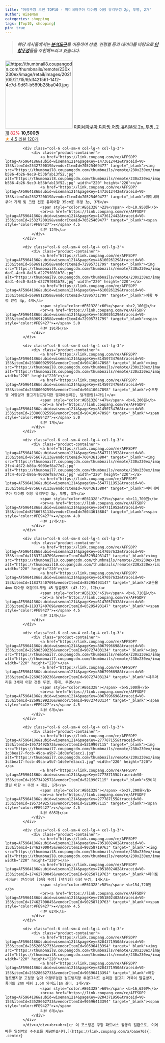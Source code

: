 ```yaml
---
title: "어항뚜껑 추천 TOP10 - 미미네아쿠아 디아망 어항 유리뚜껑 2p, 투명, 2개"
author: WiseMan
categories: shopping
tags: [Top10, shopping]
pin: true
---
```


> ##### 해당 게시물에서는 [**분석도구**](https://itemscout.io/)를 이용하여 **성별**, **연령별** 등의 데이터를 바탕으로 [**어항뚜껑**](https://link.coupang.com/a/baae76)들을 추천해드리고 있습니다.
<div class="container"><div class="row">
            <div class="col-6 col-sm-4 col-lg-4 col-lg-3">
                <div class="product-container">
                    <a href="https://link.coupang.com/re/AFFSDP?lptag=AF5964186&subid=wiseman1214&pageKey=5547712038&traceid=V0-153&itemId=8756678370&vendorItemId=76043616032" target="_blank"><img src="https://thumbnail8.coupangcdn.com/thumbnails/remote/230x230ex/image/retail/images/2021/05/21/15/9/df421561-14f2-4c7d-9d61-b589b28ba040.jpg" alt="https://thumbnail8.coupangcdn.com/thumbnails/remote/230x230ex/image/retail/images/2021/05/21/15/9/df421561-14f2-4c7d-9d61-b589b28ba040.jpg" width="220" height="220"></a>
                    <a href="https://link.coupang.com/re/AFFSDP?lptag=AF5964186&subid=wiseman1214&pageKey=5547712038&traceid=V0-153&itemId=8756678370&vendorItemId=76043616032" target="_blank">미미네아쿠아 디아망 어항 유리뚜껑 2p, 투명, 2개</a>
                    <span style="color:#E61328">82%</span> <b>10,500원</b>
                    <br><a href="https://link.coupang.com/re/AFFSDP?lptag=AF5964186&subid=wiseman1214&pageKey=5547712038&traceid=V0-153&itemId=8756678370&vendorItemId=76043616032" target="_blank"><span style="color:#FE9427">★</span> 4.5
                    리뷰 120개</a>
                </div>
            </div>
            
            <div class="col-6 col-sm-4 col-lg-4 col-lg-3">
                <div class="product-container">
                    <a href="https://link.coupang.com/re/AFFSDP?lptag=AF5964186&subid=wiseman1214&pageKey=1473612442&traceid=V0-153&itemId=2532720019&vendorItemId=70525469477" target="_blank"><img src="https://thumbnail8.coupangcdn.com/thumbnails/remote/230x230ex/image/retail/images/2020/04/08/13/9/adce1854-b586-4b26-9ec9-b53bfab13f52.jpg" alt="https://thumbnail8.coupangcdn.com/thumbnails/remote/230x230ex/image/retail/images/2020/04/08/13/9/adce1854-b586-4b26-9ec9-b53bfab13f52.jpg" width="220" height="220"></a>
                    <a href="https://link.coupang.com/re/AFFSDP?lptag=AF5964186&subid=wiseman1214&pageKey=1473612442&traceid=V0-153&itemId=2532720019&vendorItemId=70525469477" target="_blank">미미네아쿠아 가재 및 크랩 전용 유리어항 35cm용 뚜껑 3p, 3개</a>
                    <span style="color:#E61328">22%</span> <b>10,950원</b>
                    <br><a href="https://link.coupang.com/re/AFFSDP?lptag=AF5964186&subid=wiseman1214&pageKey=1473612442&traceid=V0-153&itemId=2532720019&vendorItemId=70525469477" target="_blank"><span style="color:#FE9427">★</span> 4.5
                    리뷰 12개</a>
                </div>
            </div>
            
            <div class="col-6 col-sm-4 col-lg-4 col-lg-3">
                <div class="product-container">
                    <a href="https://link.coupang.com/re/AFFSDP?lptag=AF5964186&subid=wiseman1214&pageKey=4610026129&traceid=V0-153&itemId=5696912058&vendorItemId=72995731799" target="_blank"><img src="https://thumbnail9.coupangcdn.com/thumbnails/remote/230x230ex/image/retail/images/2020/12/15/11/7/0a1511c9-dad1-4ec0-8a16-d2279f081b78.jpg" alt="https://thumbnail9.coupangcdn.com/thumbnails/remote/230x230ex/image/retail/images/2020/12/15/11/7/0a1511c9-dad1-4ec0-8a16-d2279f081b78.jpg" width="220" height="220"></a>
                    <a href="https://link.coupang.com/re/AFFSDP?lptag=AF5964186&subid=wiseman1214&pageKey=4610026129&traceid=V0-153&itemId=5696912058&vendorItemId=72995731799" target="_blank">어항 뚜껑 받침 4p, 4개</a>
                    <span style="color:#E61328">60%</span> <b>2,100원</b>
                    <br><a href="https://link.coupang.com/re/AFFSDP?lptag=AF5964186&subid=wiseman1214&pageKey=4610026129&traceid=V0-153&itemId=5696912058&vendorItemId=72995731799" target="_blank"><span style="color:#FE9427">★</span> 5.0
                    리뷰 191개</a>
                </div>
            </div>
            
            <div class="col-6 col-sm-4 col-lg-4 col-lg-3">
                <div class="product-container">
                    <a href="https://link.coupang.com/re/AFFSDP?lptag=AF5964186&subid=wiseman1214&pageKey=8145073476&traceid=V0-153&itemId=23380002599&vendorItemId=90410047898" target="_blank"><img src="https://thumbnail8.coupangcdn.com/thumbnails/remote/230x230ex/image/vendor_inventory/7743/9bd4718b10b2f4ad50e26c58465cc8a113769ed8f352dfca554af929ddf7.png" alt="https://thumbnail8.coupangcdn.com/thumbnails/remote/230x230ex/image/vendor_inventory/7743/9bd4718b10b2f4ad50e26c58465cc8a113769ed8f352dfca554af929ddf7.png" width="220" height="220"></a>
                    <a href="https://link.coupang.com/re/AFFSDP?lptag=AF5964186&subid=wiseman1214&pageKey=8145073476&traceid=V0-153&itemId=23380002599&vendorItemId=90410047898" target="_blank">수조뚜껑 어항덮개 물고기점프방지판 열대어분리판, 덮개클립(4개입)</a>
                    <span style="color:#E61328">47%</span> <b>6,200원</b>
                    <br><a href="https://link.coupang.com/re/AFFSDP?lptag=AF5964186&subid=wiseman1214&pageKey=8145073476&traceid=V0-153&itemId=23380002599&vendorItemId=90410047898" target="_blank"><span style="color:#FE9427">★</span> 5.0
                    리뷰 1개</a>
                </div>
            </div>
            
            <div class="col-6 col-sm-4 col-lg-4 col-lg-3">
                <div class="product-container">
                    <a href="https://link.coupang.com/re/AFFSDP?lptag=AF5964186&subid=wiseman1214&pageKey=5547711952&traceid=V0-153&itemId=8756678113&vendorItemId=76043615804" target="_blank"><img src="https://thumbnail7.coupangcdn.com/thumbnails/remote/230x230ex/image/retail/images/2021/05/21/15/1/d467544d-2fc4-4672-b86a-9003ef8a77e2.jpg" alt="https://thumbnail7.coupangcdn.com/thumbnails/remote/230x230ex/image/retail/images/2021/05/21/15/1/d467544d-2fc4-4672-b86a-9003ef8a77e2.jpg" width="220" height="220"></a>
                    <a href="https://link.coupang.com/re/AFFSDP?lptag=AF5964186&subid=wiseman1214&pageKey=5547711952&traceid=V0-153&itemId=8756678113&vendorItemId=76043615804" target="_blank">미미네아쿠아 디아망 어항 유리뚜껑 3p, 투명, 3개</a>
                    <span style="color:#E61328">73%</span> <b>11,700원</b>
                    <br><a href="https://link.coupang.com/re/AFFSDP?lptag=AF5964186&subid=wiseman1214&pageKey=5547711952&traceid=V0-153&itemId=8756678113&vendorItemId=76043615804" target="_blank"><span style="color:#FE9427">★</span> 4.0
                    리뷰 17개</a>
                </div>
            </div>
            
            <div class="col-6 col-sm-4 col-lg-4 col-lg-3">
                <div class="product-container">
                    <a href="https://link.coupang.com/re/AFFSDP?lptag=AF5964186&subid=wiseman1214&pageKey=6147057632&traceid=V0-153&itemId=11837240709&vendorItemId=85295493147" target="_blank"><img src="https://thumbnail10.coupangcdn.com/thumbnails/remote/230x230ex/image/vendor_inventory/3e2c/1e6412be9524ffc89eb5ea60b1ae12a89b9fa2e67f6e5d53abad4d5214a8.jpg" alt="https://thumbnail10.coupangcdn.com/thumbnails/remote/230x230ex/image/vendor_inventory/3e2c/1e6412be9524ffc89eb5ea60b1ae12a89b9fa2e67f6e5d53abad4d5214a8.jpg" width="220" height="220"></a>
                    <a href="https://link.coupang.com/re/AFFSDP?lptag=AF5964186&subid=wiseman1214&pageKey=6147057632&traceid=V0-153&itemId=11837240709&vendorItemId=85295493147" target="_blank">고운물 4mm 디아망 어항유리뚜껑 45 탈출방지 (43-12), 1개</a>
                    <span style="color:#E61328">51%</span> <b>6,720원</b>
                    <br><a href="https://link.coupang.com/re/AFFSDP?lptag=AF5964186&subid=wiseman1214&pageKey=6147057632&traceid=V0-153&itemId=11837240709&vendorItemId=85295493147" target="_blank"><span style="color:#FE9427">★</span> 4.5
                    리뷰 31개</a>
                </div>
            </div>
            
            <div class="col-6 col-sm-4 col-lg-4 col-lg-3">
                <div class="product-container">
                    <a href="https://link.coupang.com/re/AFFSDP?lptag=AF5964186&subid=wiseman1214&pageKey=8067996698&traceid=V0-153&itemId=22698399236&vendorItemId=90727403134" target="_blank"><img src="https://thumbnail7.coupangcdn.com/thumbnails/remote/230x230ex/image/vendor_inventory/368a/2a0ea2b4d45afb92c9af021500a1a2176edc544a3052661df255c1419f1d.png" alt="https://thumbnail7.coupangcdn.com/thumbnails/remote/230x230ex/image/vendor_inventory/368a/2a0ea2b4d45afb92c9af021500a1a2176edc544a3052661df255c1419f1d.png" width="220" height="220"></a>
                    <a href="https://link.coupang.com/re/AFFSDP?lptag=AF5964186&subid=wiseman1214&pageKey=8067996698&traceid=V0-153&itemId=22698399236&vendorItemId=90727403134" target="_blank">차쿠아리움 3세대 어항 전용 뚜껑, 특대, 투명</a>
                    <span style="color:#E61328"></span> <b>5,500원</b>
                    <br><a href="https://link.coupang.com/re/AFFSDP?lptag=AF5964186&subid=wiseman1214&pageKey=8067996698&traceid=V0-153&itemId=22698399236&vendorItemId=90727403134" target="_blank"><span style="color:#FE9427">★</span> 4.5
                    리뷰 6개</a>
                </div>
            </div>
            
            <div class="col-6 col-sm-4 col-lg-4 col-lg-3">
                <div class="product-container">
                    <a href="https://link.coupang.com/re/AFFSDP?lptag=AF5964186&subid=wiseman1214&pageKey=277787155&traceid=V0-153&itemId=19573492572&vendorItemId=5219907115" target="_blank"><img src="https://thumbnail7.coupangcdn.com/thumbnails/remote/230x230ex/image/retail/images/4174835153102942-3c3bea17-fccb-49ca-a9b7-1dc0efe5acc1.jpg" alt="https://thumbnail7.coupangcdn.com/thumbnails/remote/230x230ex/image/retail/images/4174835153102942-3c3bea17-fccb-49ca-a9b7-1dc0efe5acc1.jpg" width="220" height="220"></a>
                    <a href="https://link.coupang.com/re/AFFSDP?lptag=AF5964186&subid=wiseman1214&pageKey=277787155&traceid=V0-153&itemId=19573492572&vendorItemId=5219907115" target="_blank">모비딕 클린 어항 + 뚜껑 + 매트, 1개</a>
                    <span style="color:#E61328"></span> <b>27,290원</b>
                    <br><a href="https://link.coupang.com/re/AFFSDP?lptag=AF5964186&subid=wiseman1214&pageKey=277787155&traceid=V0-153&itemId=19573492572&vendorItemId=5219907115" target="_blank"><span style="color:#FE9427">★</span> 4.5
                    리뷰 685개</a>
                </div>
            </div>
            
            <div class="col-6 col-sm-4 col-lg-4 col-lg-3">
                <div class="product-container">
                    <a href="https://link.coupang.com/re/AFFSDP?lptag=AF5964186&subid=wiseman1214&pageKey=7051802402&traceid=V0-153&itemId=17462700045&vendorItemId=90258719763" target="_blank"><img src="https://thumbnail8.coupangcdn.com/thumbnails/remote/230x230ex/image/vendor_inventory/2c78/a3d7bae956712fcdabc7bd5f269573406c289e74a4b60582c75b19639b57.jpg" alt="https://thumbnail8.coupangcdn.com/thumbnails/remote/230x230ex/image/vendor_inventory/2c78/a3d7bae956712fcdabc7bd5f269573406c289e74a4b60582c75b19639b57.jpg" width="220" height="220"></a>
                    <a href="https://link.coupang.com/re/AFFSDP?lptag=AF5964186&subid=wiseman1214&pageKey=7051802402&traceid=V0-153&itemId=17462700045&vendorItemId=90258719763" target="_blank">페이토 세이프티 안심어항 [전용 뚜껑] [덮개형] 어항 뚜껑, 1개</a>
                    <span style="color:#E61328">58%</span> <b>154,720원</b>
                    <br><a href="https://link.coupang.com/re/AFFSDP?lptag=AF5964186&subid=wiseman1214&pageKey=7051802402&traceid=V0-153&itemId=17462700045&vendorItemId=90258719763" target="_blank"><span style="color:#FE9427">★</span> 4.5
                    리뷰 62개</a>
                </div>
            </div>
            
            <div class="col-6 col-sm-4 col-lg-4 col-lg-3">
                <div class="product-container">
                    <a href="https://link.coupang.com/re/AFFSDP?lptag=AF5964186&subid=wiseman1214&pageKey=8204371950&traceid=V0-153&itemId=23528662733&vendorItemId=90596413394" target="_blank"><img src="https://thumbnail8.coupangcdn.com/thumbnails/remote/230x230ex/image/vendor_inventory/534a/c8f5689ff1a49698678798845424f3ea5df70936591582b0b25902fb127f.png" alt="https://thumbnail8.coupangcdn.com/thumbnails/remote/230x230ex/image/vendor_inventory/534a/c8f5689ff1a49698678798845424f3ea5df70936591582b0b25902fb127f.png" width="220" height="220"></a>
                    <a href="https://link.coupang.com/re/AFFSDP?lptag=AF5964186&subid=wiseman1214&pageKey=8204371950&traceid=V0-153&itemId=23528662733&vendorItemId=90596413394" target="_blank">어항 점프방지망 고정망 덮개 어항뚜껑판 점프방지망 투명그리드 분리판 물고기 거북이 탈출방지, 화이트 2mm 메쉬 1.6m 와이드(1m 길이, 1개</a>
                    <span style="color:#E61328">60%</span> <b>16,620원</b>
                    <br><a href="https://link.coupang.com/re/AFFSDP?lptag=AF5964186&subid=wiseman1214&pageKey=8204371950&traceid=V0-153&itemId=23528662733&vendorItemId=90596413394" target="_blank"><span style="color:#FE9427">★</span> 
                    리뷰 0개</a>
                </div>
            </div>
            </div></div><br><br>[👉 이 포스팅은 쿠팡 파트너스 활동의 일환으로, 이에 따른 일정액의 수수료를 제공받습니다.](https://link.coupang.com/a/baae76){: .center}